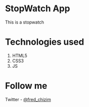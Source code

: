  # StopWatch App
 This is a stopwatch
 # Technologies used
 1. HTML5
 2. CSS3
 3. JS

# Follow me
Twitter - [@fred_chizim](https://www.twitter.com/fred_chizim "fred")


